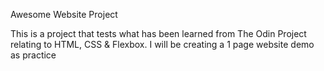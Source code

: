 Awesome Website Project

This is a project that tests what has been learned from The Odin Project relating to HTML, CSS & Flexbox.  I will be creating a 1 page website demo as practice